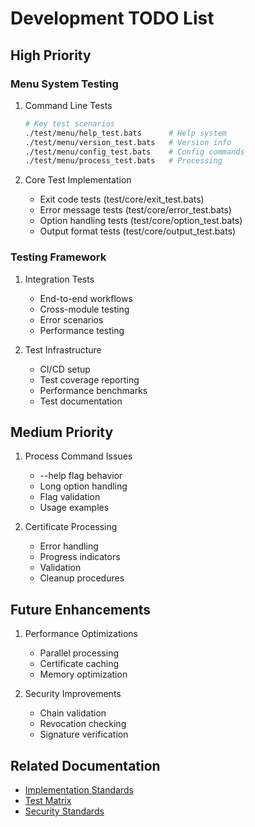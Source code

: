 # Development TODO List

## High Priority

### Menu System Testing

1. Command Line Tests

   ```bash
   # Key test scenarios
   ./test/menu/help_test.bats      # Help system
   ./test/menu/version_test.bats   # Version info
   ./test/menu/config_test.bats    # Config commands
   ./test/menu/process_test.bats   # Processing
   ```

2. Core Test Implementation
   - Exit code tests (test/core/exit_test.bats)
   - Error message tests (test/core/error_test.bats)
   - Option handling tests (test/core/option_test.bats)
   - Output format tests (test/core/output_test.bats)

### Testing Framework

1. Integration Tests
   - End-to-end workflows
   - Cross-module testing
   - Error scenarios
   - Performance testing

2. Test Infrastructure
   - CI/CD setup
   - Test coverage reporting
   - Performance benchmarks
   - Test documentation

## Medium Priority

1. Process Command Issues
   - --help flag behavior
   - Long option handling
   - Flag validation
   - Usage examples

2. Certificate Processing
   - Error handling
   - Progress indicators
   - Validation
   - Cleanup procedures

## Future Enhancements

1. Performance Optimizations
   - Parallel processing
   - Certificate caching
   - Memory optimization

2. Security Improvements
   - Chain validation
   - Revocation checking
   - Signature verification

## Related Documentation

- [Implementation Standards](standardization.md)
- [Test Matrix](../testing/test-matrix.md)
- [Security Standards](../standards/security.md)
